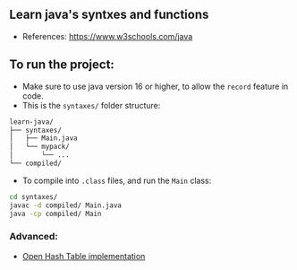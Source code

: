 ## Learn java's syntxes and functions
- References: https://www.w3schools.com/java

## To run the project:
- Make sure to use java version 16 or higher, to allow the `record` feature in code.
- This is the `syntaxes/` folder structure:
```md
learn-java/
├── syntaxes/
│   ├── Main.java
│   └── mypack/
│       └── ...
└── compiled/
```
- To compile into `.class` files, and run the `Main` class:
```bash
cd syntaxes/
javac -d compiled/ Main.java
java -cp compiled/ Main
```

### Advanced:
- [Open Hash Table implementation][1]



[1]:https://github.com/gunnarmorling/1brc/blob/61f5618ff259dca58ee334ecf3e491688215e339/src/main/java/dev/morling/onebrc/CalculateAverage_parkertimmins.java